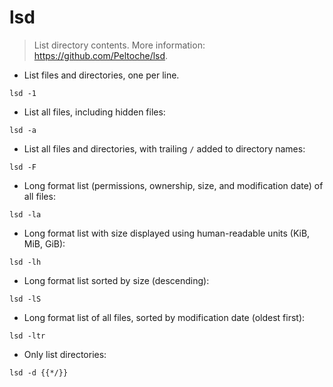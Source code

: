 # lsd

> List directory contents.
> More information: <https://github.com/Peltoche/lsd>.

- List files and directories, one per line.

`lsd -1`

- List all files, including hidden files:

`lsd -a`

- List all files and directories, with trailing `/` added to directory names:

`lsd -F`

- Long format list (permissions, ownership, size, and modification date) of all files:

`lsd -la`

- Long format list with size displayed using human-readable units (KiB, MiB, GiB):

`lsd -lh`

- Long format list sorted by size (descending):

`lsd -lS`

- Long format list of all files, sorted by modification date (oldest first):

`lsd -ltr`

- Only list directories:

`lsd -d {{*/}}`
